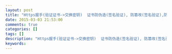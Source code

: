 ```yaml
---
layout: post
title: "Https握手(验证证书->交换密钥)  证书防伪造(签名验证), 防篡改(签名验证),防替换(域名验证),防假冒(解不开密钥)"
date: 2015-03-03 21:53:00 
comments: true
categories: []
tags: []
description: "Https握手(验证证书->交换密钥)  证书防伪造(签名验证), 防篡改(签名验证),防替换(域名验证),防假冒(解不开密钥)"
keywords: 
---
```






